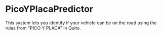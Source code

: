 # PicoYPlacaPredictor
This system lets you identify if your vehicle can be on the road using the rules from "PICO Y PLACA" in Quito.
